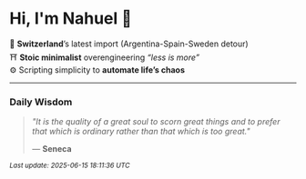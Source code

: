 # Hi, I'm Nahuel :tiger:

📍 **Switzerland**’s latest import (Argentina-Spain-Sweden detour)  
⛩️ **Stoic minimalist** overengineering *“less is more”*  
⚙️ Scripting simplicity to **automate life’s chaos**

---

### Daily Wisdom
> _"It is the quality of a great soul to scorn great things and to prefer that which is ordinary rather than that which is too great."_  
>
> — **Seneca**

<sub>*Last update: 2025-06-15 18:11:36 UTC*</sub>

